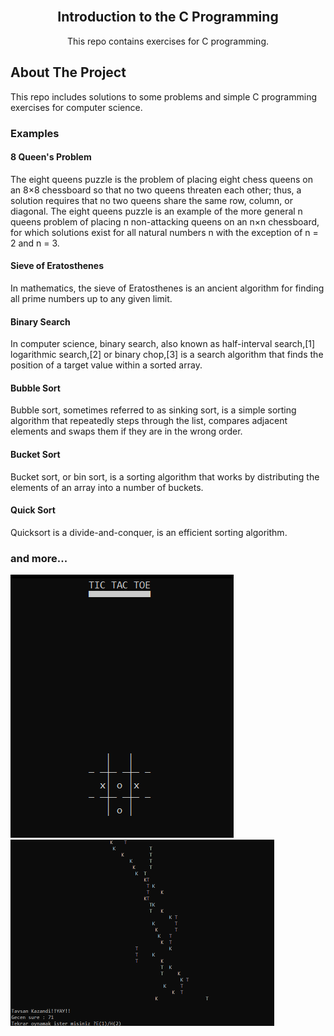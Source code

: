 <br />
<p align="center">

  <h2 align="center">Introduction to the C Programming</h2>

  <p align="center">
    This repo contains exercises for C programming.
    <br />
  </p>
</p>


<!-- ABOUT THE PROJECT -->
## About The Project


This repo includes solutions to some problems and simple C programming exercises for computer science.

### Examples

#### 8 Queen's Problem
The eight queens puzzle is the problem of placing eight chess queens on an 8×8 chessboard so that no two queens threaten each other; thus, a solution requires that no two queens share the same row, column, or diagonal. The eight queens puzzle is an example of the more general n queens problem of placing n non-attacking queens on an n×n chessboard, for which solutions exist for all natural numbers n with the exception of n = 2 and n = 3.



#### Sieve of Eratosthenes
In mathematics, the sieve of Eratosthenes is an ancient algorithm for finding all prime numbers up to any given limit.



#### Binary Search
In computer science, binary search, also known as half-interval search,[1] logarithmic search,[2] or binary chop,[3] is a search algorithm that finds the position of a target value within a sorted array.



#### Bubble Sort
Bubble sort, sometimes referred to as sinking sort, is a simple sorting algorithm that repeatedly steps through the list, compares adjacent elements and swaps them if they are in the wrong order.



#### Bucket Sort
Bucket sort, or bin sort, is a sorting algorithm that works by distributing the elements of an array into a number of buckets. 



#### Quick Sort
Quicksort is a divide-and-conquer, is an efficient sorting algorithm.
### and more...


<img src="/images/tictoctoe.png" alt="Tic Tac Toe"/> <img src="/images/turtlerabbitrace.png" alt="Turtle Rabbit Race" width="421.5" height="298"/>
